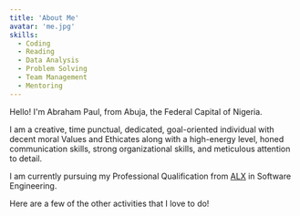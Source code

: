 ```yaml
---
title: 'About Me'
avatar: 'me.jpg'
skills:
  - Coding
  - Reading
  - Data Analysis
  - Problem Solving
  - Team Management
  - Mentoring
---
```


Hello! I'm Abraham Paul, from Abuja, the Federal Capital of Nigeria.

I am a creative, time punctual, dedicated, goal-oriented individual with decent moral Values and Ethicates along with a high-energy level, honed communication skills, strong organizational skills, and meticulous attention to detail.

I am currently pursuing my Professional Qualification from [ALX](https://alx.com) in Software Engineering.

Here are a few of the other activities that I love to do!
